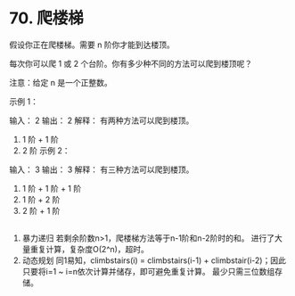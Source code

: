 # 70. 爬楼梯
假设你正在爬楼梯。需要 n 阶你才能到达楼顶。

每次你可以爬 1 或 2 个台阶。你有多少种不同的方法可以爬到楼顶呢？

注意：给定 n 是一个正整数。

示例 1：

输入： 2
输出： 2
解释： 有两种方法可以爬到楼顶。
1.  1 阶 + 1 阶
2.  2 阶
示例 2：

输入： 3
输出： 3
解释： 有三种方法可以爬到楼顶。
1.  1 阶 + 1 阶 + 1 阶
2.  1 阶 + 2 阶
3.  2 阶 + 1 阶

## 
1. 暴力递归
若剩余阶数n>1，爬楼梯方法等于n-1阶和n-2阶时的和。
进行了大量重复计算，复杂度O(2^n)，超时。
2. 动态规划
同1易知，climbstairs(i) = climbstairs(i-1) + climbstair(i-2)；因此只要将i=1 ~ i=n依次计算并储存，即可避免重复计算。
最少只需三位数组存储。